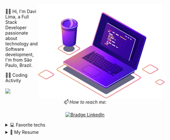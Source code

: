 <img src="computer-illustration.png" min-width="400px" max-width="400px" width="400px" align="right" alt="Computador iuriCode">

<p align="left"> 
  🖖🏼 Hi, I'm Davi Lima, a Full Stack Developer passionate about technology and Software development, I'm from São Paulo, Brazil.
</p>

<p align='left'>
  👨‍💻 Coding Activity<br/><br/>
  <a href="#"><img src="https://github-readme-stats.vercel.app/api?username=DaviLima99&show_icons=true&count_private=true&theme=dark&title_color=4D1EA7" width="350"></a>
</p>

<p align="center">
    <i>📫 How to reach me:</i>
    <br/><br/>
    <a href="https://www.linkedin.com/in/davilima99/" target="_blank">
      <img src="https://img.shields.io/badge/-Davi%20Lima-4D1EA7?logo=linkedin&style=for-the-badge&logoColor=FFFFFF" alt="Bradge LinkedIn" />
    </a>
</p>


<details>
  <summary>💻 Favorite techs</summary>
<br/>
<img src="https://img.shields.io/badge/-Javascript-4D1EA7?logo=javascript&style=for-the-badge&logoColor=white" alt="Bradge Javascript" />&nbsp;&nbsp;
<img src="https://img.shields.io/badge/-TypeScript-4D1EA7?logo=typescript&style=for-the-badge&logoColor=white" alt="Bradge Javascript" />&nbsp;&nbsp;
<img src="https://img.shields.io/badge/-Node.js-4D1EA7?logo=node.js&style=for-the-badge&logoColor=white" alt="Bradge Javascript" />&nbsp;&nbsp;
<img src="https://img.shields.io/badge/-Java-4D1EA7?logo=java&style=for-the-badge&logoColor=white" alt="Bradge Java" />&nbsp;&nbsp;
<img src="https://img.shields.io/badge/-Spring-4D1EA7?logo=spring&style=for-the-badge&logoColor=white" alt="Bradge Java" />&nbsp;&nbsp;
<img src="https://img.shields.io/badge/-React JS-4D1EA7?logo=react&style=for-the-badge&logoColor=white" alt="Bradge Javascript" />&nbsp;&nbsp;
<img src="https://img.shields.io/badge/-Nextjs-4D1EA7?logo=next.js&style=for-the-badge&logoColor=white" alt="Bradge Javascript" />&nbsp;&nbsp;
<img src="https://img.shields.io/badge/-React Native-4D1EA7?logo=react&style=for-the-badge&logoColor=white" alt="Bradge Javascript" />&nbsp;&nbsp;
<img src="https://img.shields.io/badge/-Flutter-4D1EA7?logo=flutter&style=for-the-badge&logoColor=white" alt="Bradge Javascript" />&nbsp;&nbsp;
<img src="https://img.shields.io/badge/-Docker-4D1EA7?logo=docker&style=for-the-badge&logoColor=white" alt="Bradge Javascript" />&nbsp;&nbsp;
<img src="https://img.shields.io/badge/-MongoDB-4D1EA7?logo=mongodb&style=for-the-badge&logoColor=white" alt="Bradge Javascript" />&nbsp;&nbsp;
<img src="https://img.shields.io/badge/-My SQL-4D1EA7?logo=mysql&style=for-the-badge&logoColor=white" alt="Bradge Javascript" />&nbsp;&nbsp;
<img src="https://img.shields.io/badge/-SQLite-4D1EA7?logo=sqlite&style=for-the-badge&logoColor=white" alt="Bradge Javascript" />&nbsp;&nbsp;
<img src="https://img.shields.io/badge/-VS Code-4D1EA7?logo=visual-studio-code&style=for-the-badge&logoColor=white" alt="Bradge Javascript" />&nbsp;&nbsp;
<img src="https://img.shields.io/badge/-Linux-4D1EA7?logo=linux&style=for-the-badge&logoColor=white" alt="Bradge Javascript" />&nbsp;&nbsp;
<img src="https://img.shields.io/badge/-Windows-4D1EA7?logo=windows&style=for-the-badge&logoColor=white" alt="Bradge Javascript" />&nbsp;&nbsp;

</details>

<details>
  <summary>📃 My Resume</summary>


## Education

- 📖 **Computer Science**\
📆 2017 - 2020\
📍 **University Paulista UNIP** - São Paulo, Brazil

## Experience


- 👨‍💻 **Back-end Developer**\
📆 2021 - Moment\
📍 **Compasso UOL** - São Paulo, Brazil

- 👨‍💻 **Full-stack Developer**\
📆 2020 - 2021\
📍 **OSBR** - São Paulo, Brazil


- 👨‍💻 **Full-stack Developer Intern**\
📆 Jul 2018 - Aug 2019\
📍 **Mediapost** - São Paulo, Brazil



</details>

  

<!--
**alexandresanlim/alexandresanlim** is a ✨ _special_ ✨ repository because its `README.md` (this file) appears on your GitHub profile.

Here are some ideas to get you started:

- 🔭 I’m currently working on ...
- 🌱 I’m currently learning ...
- 👯 I’m looking to collaborate on ...
- 🤔 I’m looking for help with ...
- 💬 Ask me about ...
- 📫 How to reach me: ...
- 😄 Pronouns: ...
- ⚡ Fun fact: ...
-->
